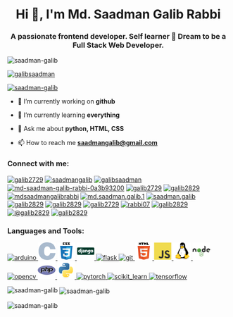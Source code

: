 <h1 align="center">Hi 👋, I'm Md. Saadman Galib Rabbi</h1>
<h3 align="center">A passionate frontend developer. Self learner 🌟 Dream to be a Full Stack Web Developer.</h3>

<p align="left"> <img src="https://komarev.com/ghpvc/?username=saadman-galib&label=Profile%20views&color=0e75b6&style=flat" alt="saadman-galib" /> </p>

<p align="left"> <a href="https://twitter.com/galibsaadman" target="blank"><img src="https://img.shields.io/twitter/follow/galibsaadman?logo=twitter&style=for-the-badge" alt="galibsaadman" /></a> </p>

<p align="left"> <a href="https://github.com/ryo-ma/github-profile-trophy"><img src="https://github-profile-trophy.vercel.app/?username=saadman-galib" alt="saadman-galib" /></a> </p>

- 🔭 I’m currently working on **github**

- 🌱 I’m currently learning **everything**

- 💬 Ask me about **python, HTML, CSS**

- 📫 How to reach me **saadmangalib@gmail.com**

<!-- ### Blogs posts -->
<!-- BLOG-POST-LIST:START -->
<!-- BLOG-POST-LIST:END -->

<h3 align="left">Connect with me:</h3>
<p align="left">
<a href="https://codepen.io/galib2729" target="blank"><img align="center" src="https://cdn.jsdelivr.net/npm/simple-icons@3.0.1/icons/codepen.svg" alt="galib2729" height="30" width="40" /></a>
<a href="https://dev.to/saadmangalib" target="blank"><img align="center" src="https://cdn.jsdelivr.net/npm/simple-icons@3.0.1/icons/dev-dot-to.svg" alt="saadmangalib" height="30" width="40" /></a>
<a href="https://twitter.com/galibsaadman" target="blank"><img align="center" src="https://cdn.jsdelivr.net/npm/simple-icons@3.0.1/icons/twitter.svg" alt="galibsaadman" height="30" width="40" /></a>
<a href="https://linkedin.com/in/md-saadman-galib-rabbi-0a3b93200" target="blank"><img align="center" src="https://cdn.jsdelivr.net/npm/simple-icons@3.0.1/icons/linkedin.svg" alt="md-saadman-galib-rabbi-0a3b93200" height="30" width="40" /></a>
<a href="https://stackoverflow.com/users/galib2729" target="blank"><img align="center" src="https://cdn.jsdelivr.net/npm/simple-icons@3.0.1/icons/stackoverflow.svg" alt="galib2729" height="30" width="40" /></a>
<a href="https://codesandbox.com/galib2829" target="blank"><img align="center" src="https://cdn.jsdelivr.net/npm/simple-icons@3.0.1/icons/codesandbox.svg" alt="galib2829" height="30" width="40" /></a>
<a href="https://kaggle.com/mdsaadmangalibrabbi" target="blank"><img align="center" src="https://cdn.jsdelivr.net/npm/simple-icons@3.0.1/icons/kaggle.svg" alt="mdsaadmangalibrabbi" height="30" width="40" /></a>
<a href="https://fb.com/md.saadman.galib.1" target="blank"><img align="center" src="https://cdn.jsdelivr.net/npm/simple-icons@3.0.1/icons/facebook.svg" alt="md.saadman.galib.1" height="30" width="40" /></a>
<a href="https://instagram.com/saadman.galib" target="blank"><img align="center" src="https://cdn.jsdelivr.net/npm/simple-icons@3.0.1/icons/instagram.svg" alt="saadman.galib" height="30" width="40" /></a>
<a href="https://dribbble.com/galib2829" target="blank"><img align="center" src="https://cdn.jsdelivr.net/npm/simple-icons@3.0.1/icons/dribbble.svg" alt="galib2829" height="30" width="40" /></a>
<a href="https://www.codechef.com/users/galib2829" target="blank"><img align="center" src="https://cdn.jsdelivr.net/npm/simple-icons@3.1.0/icons/codechef.svg" alt="galib2829" height="30" width="40" /></a>
<a href="https://www.hackerrank.com/galib2729" target="blank"><img align="center" src="https://cdn.jsdelivr.net/npm/simple-icons@3.0.1/icons/hackerrank.svg" alt="galib2729" height="30" width="40" /></a>
<a href="https://codeforces.com/profile/rabbi07" target="blank"><img align="center" src="https://cdn.jsdelivr.net/npm/simple-icons@3.0.1/icons/codeforces.svg" alt="rabbi07" height="30" width="40" /></a>
<a href="https://www.leetcode.com/galib2829" target="blank"><img align="center" src="https://cdn.jsdelivr.net/npm/simple-icons@3.0.1/icons/leetcode.svg" alt="galib2829" height="30" width="40" /></a>
<a href="https://www.hackerearth.com/@galib2829" target="blank"><img align="center" src="https://cdn.jsdelivr.net/npm/simple-icons@3.0.1/icons/hackerearth.svg" alt="@galib2829" height="30" width="40" /></a>
<a href="https://auth.geeksforgeeks.org/user/galib2829" target="blank"><img align="center" src="https://cdn.jsdelivr.net/npm/simple-icons@3.0.1/icons/geeksforgeeks.svg" alt="galib2829" height="30" width="40" /></a>
</p>

<h3 align="left">Languages and Tools:</h3>
<p align="left"> <a href="https://www.arduino.cc/" target="_blank"> <img src="https://cdn.worldvectorlogo.com/logos/arduino-1.svg" alt="arduino" width="40" height="40"/> </a> <a href="https://www.cprogramming.com/" target="_blank"> <img src="https://raw.githubusercontent.com/devicons/devicon/master/icons/c/c-original.svg" alt="c" width="40" height="40"/> </a> <a href="https://www.w3schools.com/css/" target="_blank"> <img src="https://raw.githubusercontent.com/devicons/devicon/master/icons/css3/css3-original-wordmark.svg" alt="css3" width="40" height="40"/> </a> <a href="https://www.djangoproject.com/" target="_blank"> <img src="https://raw.githubusercontent.com/devicons/devicon/master/icons/django/django-original.svg" alt="django" width="40" height="40"/> </a> <a href="https://flask.palletsprojects.com/" target="_blank"> <img src="https://www.vectorlogo.zone/logos/pocoo_flask/pocoo_flask-icon.svg" alt="flask" width="40" height="40"/> </a> <a href="https://git-scm.com/" target="_blank"> <img src="https://www.vectorlogo.zone/logos/git-scm/git-scm-icon.svg" alt="git" width="40" height="40"/> </a> <a href="https://www.w3.org/html/" target="_blank"> <img src="https://raw.githubusercontent.com/devicons/devicon/master/icons/html5/html5-original-wordmark.svg" alt="html5" width="40" height="40"/> </a> <a href="https://developer.mozilla.org/en-US/docs/Web/JavaScript" target="_blank"> <img src="https://raw.githubusercontent.com/devicons/devicon/master/icons/javascript/javascript-original.svg" alt="javascript" width="40" height="40"/> </a> <a href="https://www.linux.org/" target="_blank"> <img src="https://raw.githubusercontent.com/devicons/devicon/master/icons/linux/linux-original.svg" alt="linux" width="40" height="40"/> </a> <a href="https://nodejs.org" target="_blank"> <img src="https://raw.githubusercontent.com/devicons/devicon/master/icons/nodejs/nodejs-original-wordmark.svg" alt="nodejs" width="40" height="40"/> </a> <a href="https://opencv.org/" target="_blank"> <img src="https://www.vectorlogo.zone/logos/opencv/opencv-icon.svg" alt="opencv" width="40" height="40"/> </a> <a href="https://www.php.net" target="_blank"> <img src="https://raw.githubusercontent.com/devicons/devicon/master/icons/php/php-original.svg" alt="php" width="40" height="40"/> </a> <a href="https://www.python.org" target="_blank"> <img src="https://raw.githubusercontent.com/devicons/devicon/master/icons/python/python-original.svg" alt="python" width="40" height="40"/> </a> <a href="https://pytorch.org/" target="_blank"> <img src="https://www.vectorlogo.zone/logos/pytorch/pytorch-icon.svg" alt="pytorch" width="40" height="40"/> </a> <a href="https://scikit-learn.org/" target="_blank"> <img src="https://upload.wikimedia.org/wikipedia/commons/0/05/Scikit_learn_logo_small.svg" alt="scikit_learn" width="40" height="40"/> </a> <a href="https://www.tensorflow.org" target="_blank"> <img src="https://www.vectorlogo.zone/logos/tensorflow/tensorflow-icon.svg" alt="tensorflow" width="40" height="40"/> </a> </p>

<p><img align="left" src="https://github-readme-stats.vercel.app/api/top-langs?username=saadman-galib&show_icons=true&locale=en&layout=compact" alt="saadman-galib" /></p>

<p>&nbsp;<img align="center" src="https://github-readme-stats.vercel.app/api?username=saadman-galib&show_icons=true&locale=en" alt="saadman-galib" /></p>

<p><img align="center" src="https://github-readme-streak-stats.herokuapp.com/?user=saadman-galib&" alt="saadman-galib" /></p>


